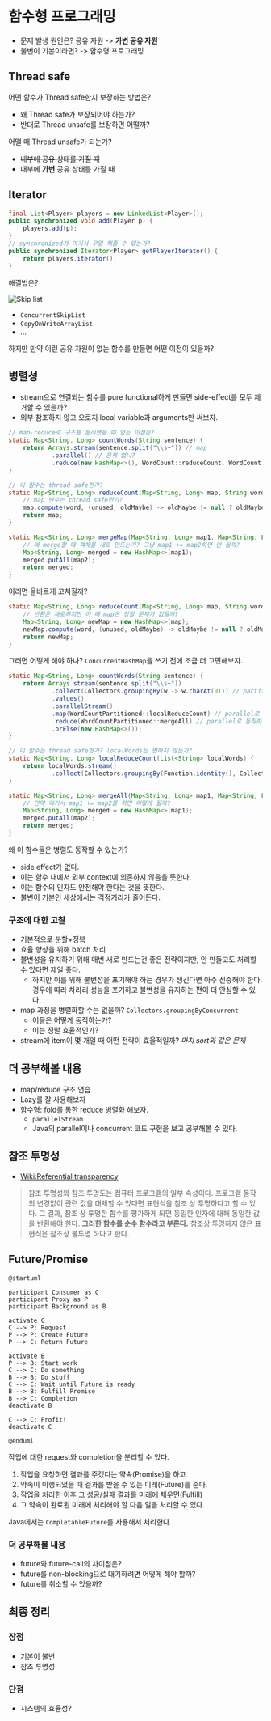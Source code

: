 # 함수형 프로그래밍

- 문제 발생 원인은? 공유 자원 -> **가변 공유 자원**
- 불변이 기본이라면? -> 함수형 프로그래밍

## Thread safe

어떤 함수가 Thread safe한지 보장하는 방법은?

- 왜 Thread safe가 보장되어야 하는가?
- 반대로 Thread unsafe를 보장하면 어떨까?

어떨 때 Thread unsafe가 되는가?

- ~~내부에 공유 상태를 가질 때~~
- 내부에 **가변** 공유 상태를 가질 때

## Iterator

```java
final List<Player> players = new LinkedList<Player>();
public synchronized void add(Player p) {
    players.add(p);
}
// synchronized가 여기서 무얼 해줄 수 있는가?
public synchronized Iterator<Player> getPlayerIterator() {
    return players.iterator();
}
```

해결법은?

![Skip list](https://upload.wikimedia.org/wikipedia/commons/thumb/8/86/Skip_list.svg/600px-Skip_list.svg.png)

- `ConcurrentSkipList`
- `CopyOnWriteArrayList`
- ...

하지만 만약 이런 공유 자원이 없는 함수를 만들면 어떤 이점이 있을까?

## 병렬성

- stream으로 연결되는 함수를 pure functional하게 만들면 side-effect를 모두 제거할 수 있을까?
- 외부 참조하지 않고 오로지 local variable과 arguments만 써보자.

```java
// map-reduce로 구조를 분리했을 때 얻는 이점은?
static Map<String, Long> countWords(String sentence) {
    return Arrays.stream(sentence.split("\\s+")) // map
            .parallel() // 문제 없나?
            .reduce(new HashMap<>(), WordCount::reduceCount, WordCount::mergeMap); // reduce
}

// 이 함수는 thread safe한가?
static Map<String, Long> reduceCount(Map<String, Long> map, String word) {
    // map 변수는 thread safe한가?
    map.compute(word, (unused, oldMaybe) -> oldMaybe != null ? oldMaybe + 1 : 1);
    return map;
}

static Map<String, Long> mergeMap(Map<String, Long> map1, Map<String, Long> map2) {
    // 왜 merge할 때 객체를 새로 만드는가? 그냥 map1 += map2하면 안 될까?
    Map<String, Long> merged = new HashMap<>(map1);
    merged.putAll(map2);
    return merged;
}
```

이러면 올바르게 고쳐질까?

```java
static Map<String, Long> reduceCount(Map<String, Long> map, String word) {
    // 반환은 새로하지만 이 때 map은 정말 문제가 없을까?
    Map<String, Long> newMap = new HashMap<>(map);
    newMap.compute(word, (unused, oldMaybe) -> oldMaybe != null ? oldMaybe + 1 : 1);
    return newMap;
}
```

그러면 어떻게 해야 하나? `ConcurrentHashMap`을 쓰기 전에 조금 더 고민해보자.

```java
static Map<String, Long> countWords(String sentence) {
    return Arrays.stream(sentence.split("\\s+"))
            .collect(Collectors.groupingBy(w -> w.charAt(0))) // partition
            .values()
            .parallelStream()
            .map(WordCountPartitioned::localReduceCount) // parallel로 동작하는가?
            .reduce(WordCountPartitioned::mergeAll) // parallel로 동작하는가?
            .orElse(new HashMap<>());
}

// 이 함수는 thread safe한가? localWords는 변하지 않는가?
static Map<String, Long> localReduceCount(List<String> localWords) {
    return localWords.stream()
            .collect(Collectors.groupingBy(Function.identity(), Collectors.counting()));
}

static Map<String, Long> mergeAll(Map<String, Long> map1, Map<String, Long> map2) {
    // 만약 여기서 map1 += map2를 하면 어떻게 될까?
    Map<String, Long> merged = new HashMap<>(map1);
    merged.putAll(map2);
    return merged;
}
```

왜 이 함수들은 병렬도 동작할 수 있는가?

- side effect가 없다.
- 이는 함수 내에서 외부 context에 의존하지 않음을 뜻한다.
- 이는 함수의 인자도 안전해야 한다는 것을 뜻한다.
- 불변이 기본인 세상에서는 걱정거리가 줄어든다.

### 구조에 대한 고찰

- 기본적으로 분할+정복
- 효율 향상을 위해 batch 처리
- 불변성을 유지하기 위해 매번 새로 만드는건 좋은 전략이지만, 안 만들고도 처리할 수 있다면 제일 좋다.
  - 하지만 이를 위해 불변성을 포기해야 하는 경우가 생긴다면 아주 신중해야 한다. 경우에 따라 차라리 성능을 포기하고 불변성을 유지하는 편이 더 안심할 수 있다.
- map 과정을 병렬화할 수는 없을까? `Collectors.groupingByConcurrent`
  - 이들은 어떻게 동작하는가?
  - 이는 정말 효율적인가?
- stream에 item이 몇 개일 때 어떤 전략이 효율적일까? _마치 sort와 같은 문제_

## 더 공부해볼 내용

- map/reduce 구조 연습
- Lazy를 잘 사용해보자
- 함수형: fold를 통한 reduce 병렬화 해보자.
  - `parallelStream`
  - Java의 parallel이나 concurrent 코드 구현을 보고 공부해볼 수 있다.

## 참조 투명성

- [Wiki:Referential transparency](https://en.wikipedia.org/wiki/Referential_transparency)

> 참조 투명성와 참조 투명도는 컴퓨터 프로그램의 일부 속성이다.  프로그램 동작의 변경없이 관련 값을 대체할 수 있다면 표현식을 참조 상 투명하다고 할 수 있다. 그 결과, 참조 상 투명한 함수를 평가하게 되면 동일한 인자에 대해 동일한 값을 반환해야 한다. **그러한 함수를 순수 함수라고 부른다.** 참조상 투명하지 않은 표현식은 참조상 불투명 하다고 한다.

## Future/Promise

```plantuml
@startuml

participant Consumer as C
participant Proxy as P
participant Background as B

activate C
C --> P: Request
P --> P: Create Future
P --> C: Return Future

activate B
P --> B: Start work
C --> C: Do something
B --> B: Do stuff
C --> C: Wait until Future is ready
B --> B: Fulfill Promise
B --> C: Completion
deactivate B

C --> C: Profit!
deactivate C

@enduml
```

작업에 대한 request와 completion을 분리할 수 있다.

1. 작업을 요청하면 결과를 주겠다는 약속(Promise)을 하고
2. 약속이 이행되었을 때 결과를 받을 수 있는 미래(Future)를 준다.
3. 작업을 처리한 이후 그 성공/실패 결과를 미래에 채우면(Fulfill)
4. 그 약속이 완료된 미래에 처리해야 할 다음 일을 처리할 수 있다.

Java에서는 `CompletableFuture`를 사용해서 처리한다.

### 더 공부해볼 내용

- future와 future-call의 차이점은?
- future를 non-blocking으로 대기하려면 어떻게 해야 할까?
- future를 취소할 수 있을까?

## 최종 정리

### 장점

- 기본이 불변
- 참조 투명성

### 단점

- 시스템의 효율성?

